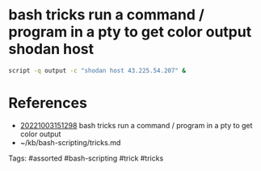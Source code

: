 # bash tricks run a command / program in a pty to get color output shodan host
```bash
script -q output -c "shodan host 43.225.54.207" &
```

# References
- [20221003151298](/zet/20221003151298/README.md) bash tricks run a command / program in a pty to get color output
- ~/kb/bash-scripting/tricks.md

Tags:
    #assorted #bash-scripting #trick #tricks
